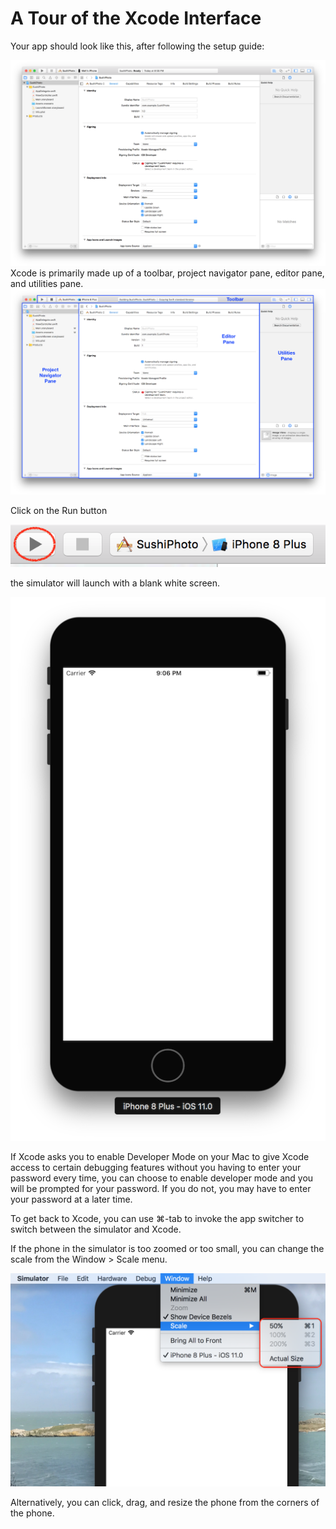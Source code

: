 # A Tour of the Xcode Interface

Your app should look like this, after following the setup guide:

![](assets/Sushi1.png)Xcode is primarily made up of a toolbar, project navigator pane, editor pane, and utilities pane.![](assets/XcodeUI1.png)

Click on the Run button

![](assets/Sushi3.png)

the simulator will launch with a blank white screen.

![](assets/Sushi4.png)

If Xcode asks you to enable Developer Mode on your Mac to give Xcode access to certain debugging features without you having to enter your password every time, you can choose to enable developer mode and you will be prompted for your password. If you do not, you may have to enter your password at a later time.


To get back to Xcode, you can use  &#8984;-tab to invoke the app switcher to switch between the simulator and Xcode.

If the phone in the simulator is too zoomed or too small, you can change the scale from the Window > Scale menu. 

![](/assets/SimulatorScale.png)

Alternatively, you can click, drag, and resize the phone from the corners of the phone.